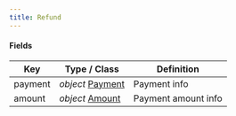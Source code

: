 ```yaml
---
title: Refund
---
```


#### Fields

| Key | Type / Class | Definition |
| --- | ----------------- | ---------- |
| payment | *object* [Payment](/Resources/Payment)  | Payment info |
| amount | *object* [Amount](/Resources/Amount)  | Payment amount info |

